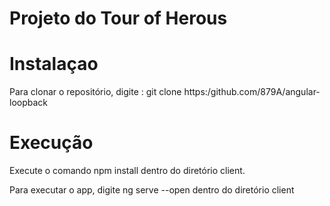 # Projeto do Tour of Herous

# Instalaçao
Para clonar o repositório, digite : git clone https:/github.com/879A/angular-loopback

# Execução
Execute o comando npm install dentro do diretório client.

Para executar o app, digite ng serve --open dentro do diretório client
